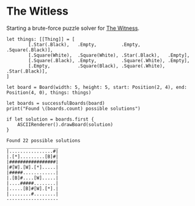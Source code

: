 # The Witless

Starting a brute-force puzzle solver for [The Witness](https://en.wikipedia.org/wiki/The_Witness_(2016_video_game)).

```
let things: [[Thing]] = [
        [.Star(.Black),   .Empty,         .Empty,          .Square(.Black)],
        [.Square(White),  .Square(White), .Star(.Black),   .Empty],
        [.Square(.Black), .Empty,         .Square(.White), .Empty],
        [.Empty,          .Square(Black), .Square(.White), .Star(.Black)],
]

let board = Board(width: 5, height: 5, start: Position(2, 4), end: Position(4, 0), things: things)

let boards = successfulBoards(board)
print("Found \(boards.count) possible solutions")

if let solution = boards.first {
    ASCIIRenderer().drawBoard(solution)
}
```

```
Found 22 possible solutions
___________________
|................#|
|.[*].........[B]#|
|#################|
|#[W].[W].[*].....|
|#####............|
|.[B]#....[W].....|
|....#####........|
|.....[B]#[W].[*].|
|........#........|
-------------------
```
